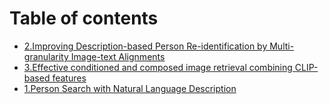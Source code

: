 # Table of contents

* [2.Improving Description-based Person Re-identification by Multi-granularity Image-text Alignments](README.md)
* [3.Effective conditioned and composed image retrieval combining CLIP-based features](3.effective-conditioned-and-composed-image-retrieval-combining-clip-based-features.md)
* [1.Person Search with Natural Language Description](1.person-search-with-natural-language-description.md)
